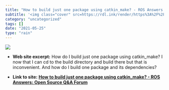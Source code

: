 ```yaml
---
title: "How to build just one package using catkin_make? - ROS Answers: Open Source Q&A Forum"
subtitle: '<img class="cover" src=https://rdl.ink/render/https%3A%2F%2Fanswers.ros.org%2Fquestion%2F54178%2Fhow...'
category: "uncategorized"
tags: []
date: "2021-05-25"
type: "rain"
---
```

<img class="cover" src=https://rdl.ink/render/https%3A%2F%2Fanswers.ros.org%2Fquestion%2F54178%2Fhow-to-build-just-one-package-using-catkin_make%2F>



* **Web site excerpt:** How do I build just one package using catkin_make? I now that I can cd to the build directory and build there but that is inconvenient. And how do I build one package and its dependencies?

* **Link to site:** **[How to build just one package using catkin_make? - ROS Answers: Open Source Q&A Forum](https://answers.ros.org/question/54178/how-to-build-just-one-package-using-catkin_make/)**